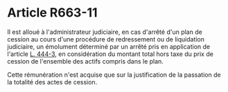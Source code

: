 # Article R663-11

<p>Il est alloué à l'administrateur judiciaire, en cas d'arrêté d'un plan de cession au cours d'une procédure de redressement ou de liquidation judiciaire, un émolument déterminé par un arrêté pris en application de l'article <a href='/code-de-commerce/partie-legislative/livre-iv-de-la-liberte-des-prix-et-de-la-concurrence/titre-iv-bis-de-certains-tarifs-reglementes/l444-3.md'>L. 444-3</a>, en considération du montant total hors taxe du prix de cession de l'ensemble des actifs compris dans le plan. </p><p>Cette rémunération n'est acquise que sur la justification de la passation de la totalité des actes de cession.</p>